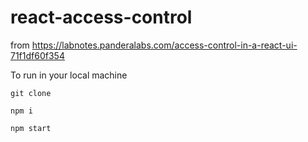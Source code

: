 # react-access-control
from https://labnotes.panderalabs.com/access-control-in-a-react-ui-71f1df60f354

To run in your local machine
```
git clone

npm i

npm start
```
